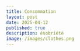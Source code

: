 ```yaml
---
title: Consommation
layout: post
date: 2025-04-12
published: true
description: ésobriété
image: /images/clothes.png
---
```

